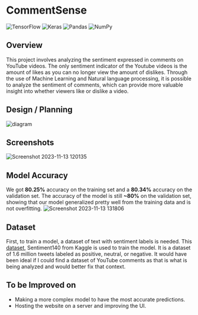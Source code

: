 # CommentSense
![TensorFlow](https://img.shields.io/badge/TensorFlow-FF6F00?style=for-the-badge&logo=tensorflow&logoColor=white)
![Keras](https://img.shields.io/badge/Keras-FF0000?style=for-the-badge&logo=keras&logoColor=white)
![Pandas](https://img.shields.io/badge/pandas-%23150458.svg?style=for-the-badge&logo=pandas&logoColor=white)
![NumPy](https://img.shields.io/badge/numpy-%23013243.svg?style=for-the-badge&logo=numpy&logoColor=white)
## Overview
This project involves analyzing the sentiment expressed in comments on YouTube videos. The only sentiment indicator of the Youtube videos is the amount of likes as you can no longer view the amount of dislikes. Through the use of Machine Learning and Natural language processing, it is possible to analyze the sentiment of comments, which can provide more valuable insight into whether viewers like or dislike a video.

## Design / Planning
![diagram](https://github.com/Maiku3/YT-Comment-Analysis/assets/95307563/2353fde5-c236-46d8-becc-67fc0f38e4d0)

## Screenshots
![Screenshot 2023-11-13 120135](https://github.com/Maiku3/YT-Comment-Analysis/assets/95307563/32432cfa-351b-4d09-b9d7-7c1652a3f0fa)

## Model Accuracy
We got **80.25%** accuracy on the training set and a **80.34%** accuracy on the validation set. The accuracy of the model is still **~80%** on the validation set, showing that our model generalized pretty well from the training data and is not overfitting.
![Screenshot 2023-11-13 131806](https://github.com/Maiku3/YT-Comment-Analysis/assets/95307563/679fbfdc-8845-4607-b348-4c78ea27415a)

## Dataset
First, to train a model, a dataset of text with sentiment labels is needed. This [dataset](https://www.kaggle.com/datasets/kazanova/sentiment140), Sentiment140 from Kaggle is used to train the model. It is a dataset of 1.6 million tweets labeled as positive, neutral, or negative. It would have been ideal if I could find a dataset of YouTube comments as that is what is being analyzed and would better fix that context.

## To be Improved on
- Making a more complex model to have the most accurate predictions.
- Hosting the website on a server and improving the UI.
